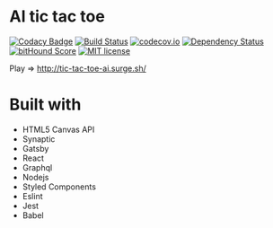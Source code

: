 # AI tic tac toe

[![Codacy Badge](https://api.codacy.com/project/badge/Grade/0b3a917c0cb9433cb12eec33b989c723)](https://www.codacy.com/app/angeloocana/tic-tac-toe-ai?utm_source=github.com&utm_medium=referral&utm_content=angeloocana/tic-tac-toe-ai&utm_campaign=badger)
[![Build Status](https://travis-ci.org/angeloocana/tic-tac-toe-ai.svg)](https://travis-ci.org/angeloocana/tic-tac-toe-ai)
[![codecov.io](http://codecov.io/github/angeloocana/tic-tac-toe-ai/coverage.svg)](http://codecov.io/github/angeloocana/tic-tac-toe-ai)
[![Dependency Status](https://gemnasium.com/angeloocana/tic-tac-toe-ai.svg)](https://gemnasium.com/angeloocana/tic-tac-toe-ai)
[![bitHound Score](https://www.bithound.io/github/gotwarlost/istanbul/badges/score.svg)](https://www.bithound.io/github/angeloocana/tic-tac-toe-ai)
[![MIT license](http://img.shields.io/badge/license-MIT-brightgreen.svg)](http://opensource.org/licenses/MIT)

Play => http://tic-tac-toe-ai.surge.sh/

# Built with

- HTML5 Canvas API
- Synaptic
- Gatsby
- React
- Graphql
- Nodejs
- Styled Components
- Eslint
- Jest
- Babel
